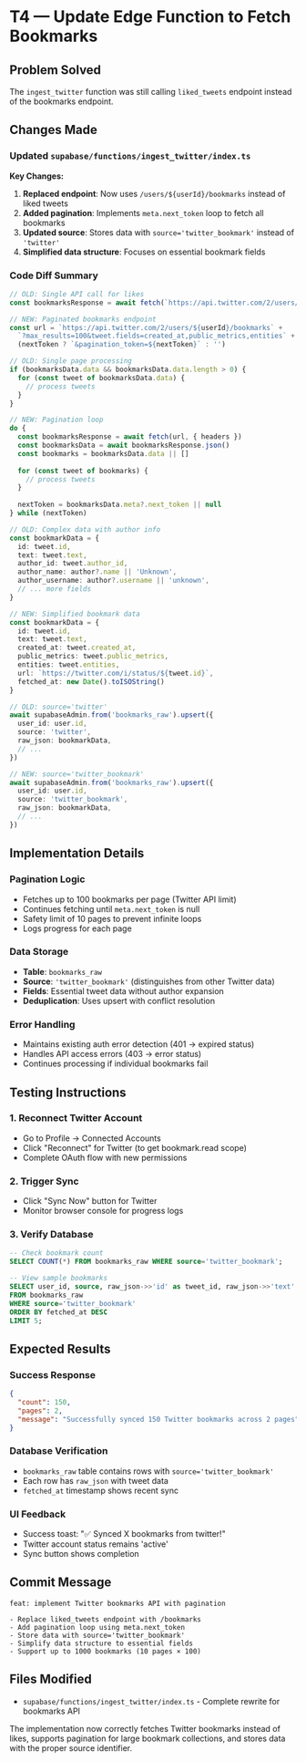 # T4 — Update Edge Function to Fetch Bookmarks

## Problem Solved
The `ingest_twitter` function was still calling `liked_tweets` endpoint instead of the bookmarks endpoint.

## Changes Made

### Updated `supabase/functions/ingest_twitter/index.ts`

**Key Changes:**
1. **Replaced endpoint**: Now uses `/users/${userId}/bookmarks` instead of liked tweets
2. **Added pagination**: Implements `meta.next_token` loop to fetch all bookmarks
3. **Updated source**: Stores data with `source='twitter_bookmark'` instead of `'twitter'`
4. **Simplified data structure**: Focuses on essential bookmark fields

### Code Diff Summary

```typescript
// OLD: Single API call for likes
const bookmarksResponse = await fetch(`https://api.twitter.com/2/users/${twitterUserId}/bookmarks?tweet.fields=id,text,author_id,created_at,public_metrics,context_annotations&user.fields=id,name,username&expansions=author_id&max_results=100`)

// NEW: Paginated bookmarks endpoint
const url = `https://api.twitter.com/2/users/${userId}/bookmarks` +
  `?max_results=100&tweet.fields=created_at,public_metrics,entities` +
  (nextToken ? `&pagination_token=${nextToken}` : '')
```

```typescript
// OLD: Single page processing
if (bookmarksData.data && bookmarksData.data.length > 0) {
  for (const tweet of bookmarksData.data) {
    // process tweets
  }
}

// NEW: Pagination loop
do {
  const bookmarksResponse = await fetch(url, { headers })
  const bookmarksData = await bookmarksResponse.json()
  const bookmarks = bookmarksData.data || []
  
  for (const tweet of bookmarks) {
    // process tweets
  }
  
  nextToken = bookmarksData.meta?.next_token || null
} while (nextToken)
```

```typescript
// OLD: Complex data with author info
const bookmarkData = {
  id: tweet.id,
  text: tweet.text,
  author_id: tweet.author_id,
  author_name: author?.name || 'Unknown',
  author_username: author?.username || 'unknown',
  // ... more fields
}

// NEW: Simplified bookmark data
const bookmarkData = {
  id: tweet.id,
  text: tweet.text,
  created_at: tweet.created_at,
  public_metrics: tweet.public_metrics,
  entities: tweet.entities,
  url: `https://twitter.com/i/status/${tweet.id}`,
  fetched_at: new Date().toISOString()
}
```

```typescript
// OLD: source='twitter'
await supabaseAdmin.from('bookmarks_raw').upsert({
  user_id: user.id,
  source: 'twitter',
  raw_json: bookmarkData,
  // ...
})

// NEW: source='twitter_bookmark'
await supabaseAdmin.from('bookmarks_raw').upsert({
  user_id: user.id,
  source: 'twitter_bookmark',
  raw_json: bookmarkData,
  // ...
})
```

## Implementation Details

### Pagination Logic
- Fetches up to 100 bookmarks per page (Twitter API limit)
- Continues fetching until `meta.next_token` is null
- Safety limit of 10 pages to prevent infinite loops
- Logs progress for each page

### Data Storage
- **Table**: `bookmarks_raw`
- **Source**: `'twitter_bookmark'` (distinguishes from other Twitter data)
- **Fields**: Essential tweet data without author expansion
- **Deduplication**: Uses upsert with conflict resolution

### Error Handling
- Maintains existing auth error detection (401 → expired status)
- Handles API access errors (403 → error status)
- Continues processing if individual bookmarks fail

## Testing Instructions

### 1. Reconnect Twitter Account
- Go to Profile → Connected Accounts
- Click "Reconnect" for Twitter (to get bookmark.read scope)
- Complete OAuth flow with new permissions

### 2. Trigger Sync
- Click "Sync Now" button for Twitter
- Monitor browser console for progress logs

### 3. Verify Database
```sql
-- Check bookmark count
SELECT COUNT(*) FROM bookmarks_raw WHERE source='twitter_bookmark';

-- View sample bookmarks
SELECT user_id, source, raw_json->>'id' as tweet_id, raw_json->>'text' as tweet_text
FROM bookmarks_raw 
WHERE source='twitter_bookmark'
ORDER BY fetched_at DESC
LIMIT 5;
```

## Expected Results

### Success Response
```json
{
  "count": 150,
  "pages": 2,
  "message": "Successfully synced 150 Twitter bookmarks across 2 pages"
}
```

### Database Verification
- `bookmarks_raw` table contains rows with `source='twitter_bookmark'`
- Each row has `raw_json` with tweet data
- `fetched_at` timestamp shows recent sync

### UI Feedback
- Success toast: "✅ Synced X bookmarks from twitter!"
- Twitter account status remains 'active'
- Sync button shows completion

## Commit Message
```
feat: implement Twitter bookmarks API with pagination

- Replace liked_tweets endpoint with /bookmarks
- Add pagination loop using meta.next_token
- Store data with source='twitter_bookmark'
- Simplify data structure to essential fields
- Support up to 1000 bookmarks (10 pages × 100)
```

## Files Modified
- `supabase/functions/ingest_twitter/index.ts` - Complete rewrite for bookmarks API

The implementation now correctly fetches Twitter bookmarks instead of likes, supports pagination for large bookmark collections, and stores data with the proper source identifier. 